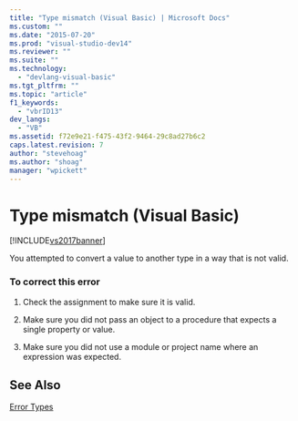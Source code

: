 ```yaml
---
title: "Type mismatch (Visual Basic) | Microsoft Docs"
ms.custom: ""
ms.date: "2015-07-20"
ms.prod: "visual-studio-dev14"
ms.reviewer: ""
ms.suite: ""
ms.technology: 
  - "devlang-visual-basic"
ms.tgt_pltfrm: ""
ms.topic: "article"
f1_keywords: 
  - "vbrID13"
dev_langs: 
  - "VB"
ms.assetid: f72e9e21-f475-43f2-9464-29c8ad27b6c2
caps.latest.revision: 7
author: "stevehoag"
ms.author: "shoag"
manager: "wpickett"
---
```

# Type mismatch (Visual Basic)
[!INCLUDE[vs2017banner](../../../visual-basic/includes/vs2017banner.md)]

You attempted to convert a value to another type in a way that is not valid.  
  
### To correct this error  
  
1.  Check the assignment to make sure it is valid.  
  
2.  Make sure you did not pass an object to a procedure that expects a single property or value.  
  
3.  Make sure you did not use a module or project name where an expression was expected.  
  
## See Also  
 [Error Types](../../../visual-basic/programming-guide/language-features/error-types.md)